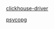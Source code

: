[clickhouse-driver](https://github.com/mymarilyn/clickhouse-driver)

[psycopg](https://github.com/psycopg/psycopg)

